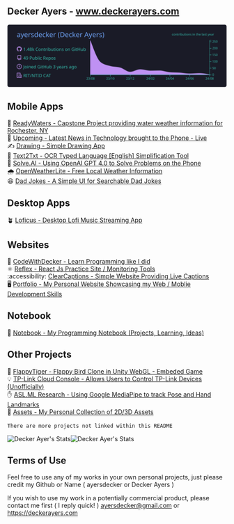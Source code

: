## Decker Ayers - <strong>www.deckerayers.com</strong>  

<img src="https://github.com/ayersdecker/ProfileCard/blob/master/profile-summary-card-output/tokyonight/0-profile-details.svg" alt="Decker Ayer's Stats">

## Mobile Apps

🌊  [ReadyWaters - Capstone Project providing water weather information for Rochester, NY](https://github.com/ayersdecker/ReadyWaters-App)<br>
📰  [Upcoming - Latest News in Technology brought to the Phone - Live](https://github.com/ayersdecker/Upcoming-App)<br>
✍️  [Drawing - Simple Drawing App](https://github.com/ayersdecker/Drawing-App)<br>
📖  [Text2Txt - OCR Typed Language [English] Simplification Tool](https://github.com/ayersdecker/Text2Txt-App)<br>
🧠  [Solve.AI - Using OpenAI GPT 4.0 to Solve Problems on the Phone](https://github.com/ayersdecker/Solve.AI-App)<br>
🌧️  [OpenWeatherLite - Free Local Weather Information](https://github.com/ayersdecker/OpenWeatherLite-App)<br>
😆  [Dad Jokes - A Simple UI for Searchable Dad Jokes](https://github.com/ayersdecker/DadJokes-App)<br>

## Desktop Apps

🪴  [Loficus - Desktop Lofi Music Streaming App](https://github.com/ayersdecker/Loficus-App)

## Websites 

🎒 [CodeWithDecker - Learn Programming like I did](https://ayersdecker.github.io/Code-Blog/)<br>
⚛️ [Reflex - React Js Practice Site / Monitoring Tools](https://github.com/ayersdecker/Reflex-Site/)<br>
:accessibility:  [ClearCaptions - Simple Website Providing Live Captions](https://github.com/ayersdecker/ClearCaptions-Site)<br>
🖥️ [Portfolio - My Personal Website Showcasing my Web / Moblie Development Skills](https://github.com/ayersdecker/Portfolio-Site)<br>

## Notebook
📑 [Notebook - My Programming Notebook (Projects, Learning, Ideas)](https://github.com/ayersdecker/Notebook)

## Other Projects

🐯 [FlappyTiger - Flappy Bird Clone in Unity WebGL - Embeded Game](https://github.com/ayersdecker/FlappyTiger-Embed)<br>
💡 [TP-Link Cloud Console - Allows Users to Control TP-Link Devices (Unofficially)](https://github.com/ayersdecker/TPLinkControl-Console)<br>
✋ [ASL.ML Research - Using Google MediaPipe to track Pose and Hand Landmarks](https://github.com/ayersdecker/ASLML-Python)<br>
🎨 [Assets - My Personal Collection of 2D/3D Assets](https://github.com/ayersdecker/Assets)<br>

``` There are more projects not linked within this README ```

<img src="https://github.com/ayersdecker/ProfileCard/blob/master/profile-summary-card-output/tokyonight/4-productive-time.svg" alt="Decker Ayer's Stats"><img src="https://github.com/ayersdecker/ProfileCard/blob/master/profile-summary-card-output/tokyonight/3-stats.svg" alt="Decker Ayer's Stats">

## Terms of Use

Feel free to use any of my works in your own personal projects, just please credit my Github or Name ( ayersdecker or Decker Ayers )

If you wish to use my work in a potentially commercial product, please contact me first ( I reply quick! ) ayersdecker@gmail.com or https://deckerayers.com

